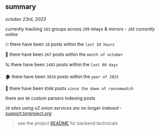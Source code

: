 
## summary
_october 23rd, 2023_

currently tracking `163` groups across `299` relays & mirrors - _`105` currently online_

⏲ there have been `10` posts within the `last 24 hours`

🦈 there have been `267` posts within the `month of october`

🪐 there have been `1483` posts within the `last 90 days`

🏚 there have been `3818` posts within the `year of 2023`

🦕 there have been `8508` posts `since the dawn of ransomwatch`

there are `96` custom parsers indexing posts

_`20` sites using v2 onion services are no longer indexed - [support.torproject.org](https://support.torproject.org/onionservices/v2-deprecation/)_

> see the project [README](https://github.com/joshhighet/ransomwatch#ransomwatch--) for backend technicals
